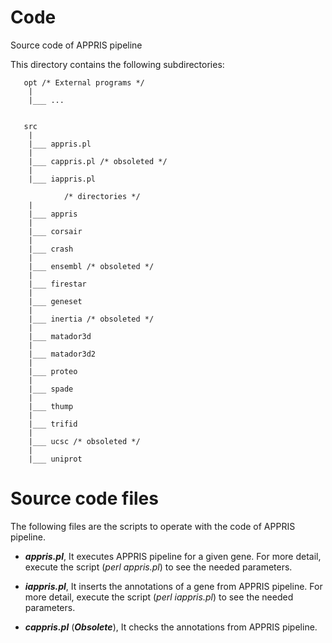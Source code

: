 Code
====
Source code of APPRIS pipeline

This directory contains the following subdirectories:

```
   opt /* External programs */
	|
	|___ ...


   src
	|
	|___ appris.pl
	|
	|___ cappris.pl /* obsoleted */
	|
	|___ iappris.pl

            /* directories */
	|
	|___ appris
	|
	|___ corsair
	|
	|___ crash
	|
	|___ ensembl /* obsoleted */
	|
	|___ firestar
	|
	|___ geneset
	|
	|___ inertia /* obsoleted */
	|
	|___ matador3d
	|
	|___ matador3d2
	|
	|___ proteo
	|
	|___ spade
	|
	|___ thump
	|
	|___ trifid
	|
	|___ ucsc /* obsoleted */
	|
	|___ uniprot
```

Source code files
=================
The following files are the scripts to operate with the code of APPRIS pipeline.

+ *__appris.pl__*,
    It executes APPRIS pipeline for a given gene. For more detail, execute the script (*_perl appris.pl_*) to see
    the needed parameters.

+ *__iappris.pl__*,
    It inserts the annotations of a gene from APPRIS pipeline. For more detail, execute the script (*_perl iappris.pl_*) to see the needed parameters.

+ *__cappris.pl__* (*__Obsolete__*),
    It checks the annotations from APPRIS pipeline.

